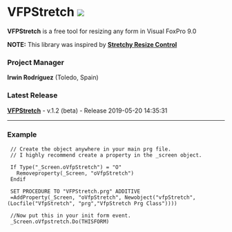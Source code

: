 # VFPStretch ![](images/prg.gif)

**VFPStretch** is a free tool for resizing any form in Visual FoxPro 9.0

**NOTE:** This library was inspired by **[Stretchy Resize Control](http://www.codemine.com/Download.htm)**

### Project Manager

**Irwin Rodríguez** (Toledo, Spain)

### Latest Release

**[VFPStretch](/README.md)** - v.1.2 (beta) - Release 2019-05-20 14:35:31

<hr>

### Example

```xBase
 // Create the object anywhere in your main prg file.
 // I highly recommend create a property in the _screen object.
 
 If Type("_Screen.oVfpStretch") = "O"
   Removeproperty(_Screen, "oVfpStretch")
 Endif
 
 SET PROCEDURE TO "VFPStretch.prg" ADDITIVE 
 =AddProperty(_Screen, "oVfpStretch", Newobject("vfpStretch",(Locfile("VfpStretch", "prg","VfpStretch Prg Class"))))
 
 //Now put this in your init form event.
 _Screen.oVfpstretch.Do(THISFORM)
 
```
